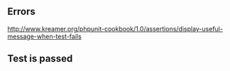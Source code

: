 ## Errors
http://www.kreamer.org/phpunit-cookbook/1.0/assertions/display-useful-message-when-test-fails
## Test is passed


